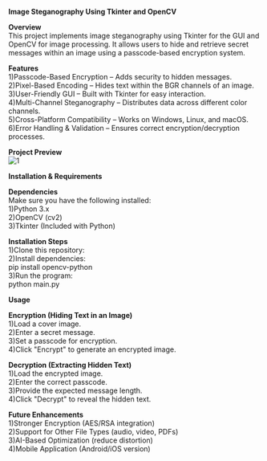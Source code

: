 **Image Steganography Using Tkinter and OpenCV**<br>

**Overview**<br>
This project implements image steganography using Tkinter for the GUI and OpenCV for image processing. It allows users to hide and retrieve secret messages within an image using a passcode-based encryption system.

**Features**<br>
1)Passcode-Based Encryption – Adds security to hidden messages.<br>
2)Pixel-Based Encoding – Hides text within the BGR channels of an image.<br>
3)User-Friendly GUI – Built with Tkinter for easy interaction.<br>
4)Multi-Channel Steganography – Distributes data across different color channels.<br>
5)Cross-Platform Compatibility – Works on Windows, Linux, and macOS.<br>
6)Error Handling & Validation – Ensures correct encryption/decryption processes.<br>


**Project Preview**<br>
![1](https://github.com/user-attachments/assets/c26ad1d8-f48c-4ccd-9683-4b39981256a4)





**Installation & Requirements**<br>

**Dependencies**<br>
Make sure you have the following installed:<br>
1)Python 3.x<br>
2)OpenCV (cv2)<br>
3)Tkinter (Included with Python)<br>

**Installation Steps**<br>
1)Clone this repository:<br>
2)Install dependencies:<br>
  pip install opencv-python<br>
3)Run the program:<br>
  python main.py<br>

**Usage**<br>

**Encryption (Hiding Text in an Image)**<br>
1)Load a cover image.<br>
2)Enter a secret message.<br>
3)Set a passcode for encryption.<br>
4)Click "Encrypt" to generate an encrypted image.<br>

**Decryption (Extracting Hidden Text)**<br>
1)Load the encrypted image.<br>
2)Enter the correct passcode.<br>
3)Provide the expected message length.<br>
4)Click "Decrypt" to reveal the hidden text.<br>


**Future Enhancements**<br>
1)Stronger Encryption (AES/RSA integration)<br>
2)Support for Other File Types (audio, video, PDFs)<br>
3)AI-Based Optimization (reduce distortion)<br>
4)Mobile Application (Android/iOS version)<br>
  
